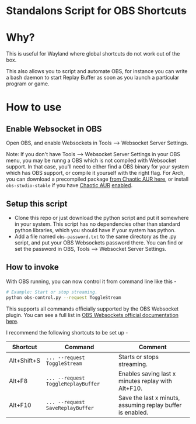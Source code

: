 # Standalons Script for OBS Shortcuts

# Why?

This is useful for Wayland where global shortcuts do not work out of the box.

This also allows you to script and automate OBS, for instance you can write a bash daemon to start Replay Buffer as soon as you launch a particular program or game.

# How to use

## Enable Websocket in OBS

Open OBS, and enable Websockets in Tools --> Websocket Server Settings.

Note: If you don't have Tools --> Websocket Server Settings in your OBS menu, you may be runng a OBS which is not compiled with Websocket support. In that case, you'll need to either find a OBS binary for your system which has OBS support, or compile it yourself with the right flag. For Arch, you can download a precompiled package [from Chaotic AUR here](https://pkgs.org/download/obs-studio-stable), or install `obs-studio-stable` if you have [Chaotic AUR](https://aur.chaotic.cx/) [enabled](https://aur.chaotic.cx/docs).

## Setup this script
- Clone this repo or just download the python script and put it somewhere in your system. This script has no dependencies other than standard python libraries, which you should have if your system has python.
- Add a file named `obs-password.txt` to the same directory as the .py script, and put your OBS Websockets password there. You can find or set the password in OBS, Tools --> Websocket Server Settings.

## How to invoke

With OBS running, you can now control it from command line like this -

```sh
# Example: Start or stop streaming.
python obs-control.py --request ToggleStream
```

This supports all commands officially supported by the OBS Websocket plugin. You can see a full list in [OBS Websockets official documentation here](https://github.com/obsproject/obs-websocket/blob/master/docs/generated/protocol.md).

I recommend the following shortcuts to be set up -

| Shortcut    | Command                            | Comment                                                    |
| ----------- | ---------------------------------- | ---------------------------------------------------------- |
| Alt+Shift+S | `... --request ToggleStream`       | Starts or stops streaming.                                 |
| Alt+F8      | `... --request ToggleReplayBuffer` | Enables saving last x minutes replay with Alt+F10.         |
| Alt+F10     | `... --request SaveReplayBuffer`   | Save the last x minuts, assuming replay buffer is enabled. |
